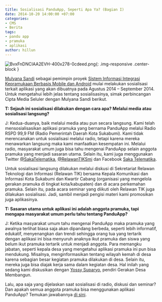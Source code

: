 ```yaml
---
title: Sosialisasi PanduApp, Seperti Apa Ya? (Bagian I)
date: 2014-10-20 14:00:00 +07:00
categories:
- CMS
- Berita
tags:
- pandu app
- pramuka
- aplikasi
author: hillun
---
```


![BvxFnDNCIAA2EVH-400x278-0cdeed.png](/uploads/BvxFnDNCIAA2EVH-400x278-0cdeed.png){: .img-responsive .center-block }

[Mulyana Sandi](http://ciptamedia.org/mulyana-sandi/) sebagai pemimpin proyek [Sistem Informasi Integrasi Kepramukaan Berbasis Mobile dan Android](http://ciptamedia.org/wiki/Sistem_Informasi_Integrasi_Kepramukaan_Berbasis_Mobile_dan_Android) mulai melakukan sosialisasi terkait aplikasi yang akan dibuatnya pada Agustus 2014 – September 2014. Untuk mengetahui lebih jelas tentang sosialisasinya, simak perbincangan Cipta Media Seluler dengan Mulyana Sandi berikut.

**T: Sejauh ini sosialisasi dilakukan dengan cara apa? Melalui media atau sosialisasi langsung?**

J: Kedua-duanya, baik melalui media atau pun secara langsung. Kami telah mensosialisasikan aplikasi pramuka yang bernama PanduApp melalui Radio RSPD 99,9 FM (Radio Pemerintah Daerah Kota Sukabumi). Kami tidak merencanakan untuk sosialisasi melalui radio, tetapi karena mereka menawarkan langsung maka kami manfaatkan kesempatan ini. Melalui radio, masyarakat umum juga bisa tahu mengenai PanduApp selain anggota pramuka yang menjadi sasaran utama. Selain itu, kami juga menggunakan Twitter [@SakaTelematika](https://twitter.com/SakaTelematika), [@RelawanTIKSmi](https://twitter.com/RelawanTIKSmi) dan Facebook [Saka Telematika](https://www.facebook.com/SakaTelematika).

Untuk sosialisasi langsung dilakukan melalui diskusi di Sekretariat Relawan Teknologi dan Informasi (Relawan TIK) bersama Kepala Komunikasi dan Informasi Kota Sukabumi dan Kwartir Cabang (organisasi yang mengelola gerakan pramuka di tingkat kota/kabupaten) dan di acara perkemahan pramuka. Selain itu, pada acara seminar yang diikuti oleh Relawan TIK juga dilakukan sosialisasi. Jadi, sambil menjadi pengisi materi kami promosikan juga aplikasinya.

**T: Sasaran utama untuk aplikasi ini adalah anggota pramuka, tapi mengapa masyarakat umum perlu tahu tentang PanduApp?**

J: Ketika masyarakat umum tahu mengenai PanduApp maka pramuka yang awalnya terlihat biasa saja akan dipandang berbeda, seperti lebih informatif, edukatif, menyenangkan dan trendi sehingga orang tua yang tertarik dengan aplikasi ini bisa menyuruh anaknya ikut pramuka dan siswa yang belum ikut pramuka tertarik untuk menjadi anggota. Para memangku jabatan, seperti kepala desa yang mengetahui aplikasi pramuka ini pun bisa mendukung. Misalnya, menginformasikan tentang wilayah kemah di desa karena sebagian besar kegiatan pramuka dilakukan di desa. Selain itu, mereka juga bisa diajak kerja sama dalam kegiatan desa. Hal inilah yang sedang kami diskusikan dengan [Yossy Suparyo](http://ciptamedia.org/yossy-suparyo/), pendiri Gerakan Desa Membangun.

Lalu, apa saja yang dijelaskan saat sosialisasi di radio, diskusi dan seminar? Dan apakah semua anggota pramuka bisa menggunakan aplikasi PanduApp? Temukan jawabannya [di sini](http://ciptamedia.org/sosialisasi-panduapp-seperti-apa-ya-bagian-ii/).
